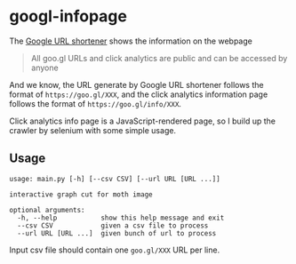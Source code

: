 # googl-infopage

The [Google URL shortener](https://goo.gl) shows the information on the webpage

> All goo.gl URLs and click analytics are public and can be accessed by anyone

And we know, the URL generate by Google URL shortener follows the format of `https://goo.gl/XXX`, and the click analytics information page follows the format of `https://goo.gl/info/XXX`.

Click analytics info page is a JavaScript-rendered page, so I build up the crawler by selenium with some simple usage.

## Usage

```
usage: main.py [-h] [--csv CSV] [--url URL [URL ...]]

interactive graph cut for moth image

optional arguments:
  -h, --help           show this help message and exit
  --csv CSV            given a csv file to process
  --url URL [URL ...]  given bunch of url to process
```

Input csv file should contain one `goo.gl/XXX` URL per line.
